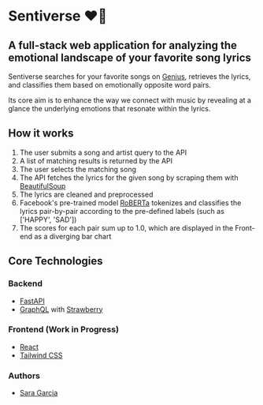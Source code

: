 # Sentiverse ❤️‍🔥

## A full-stack web application for analyzing the emotional landscape of your favorite song lyrics

Sentiverse searches for your favorite songs on [Genius](https://genius.com), retrieves the lyrics, and classifies them based on emotionally opposite word pairs.

Its core aim is to enhance the way we connect with music by revealing at a glance the underlying emotions that resonate within the lyrics.

## How it works

1) The user submits a song and artist query to the API
2) A list of matching results is returned by the API
3) The user selects the matching song
4) The API fetches the lyrics for the given song by scraping them with [BeautifulSoup](https://beautiful-soup-4.readthedocs.io)
5) The lyrics are cleaned and preprocessed
6) Facebook's pre-trained model [RoBERTa](https://huggingface.co/FacebookAI/roberta-large-mnli) tokenizes and classifies the lyrics pair-by-pair according to the pre-defined labels (such as ['HAPPY', 'SAD'])
7) The scores for each pair sum up to 1.0, which are displayed in the Front-end as a diverging bar chart

## Core Technologies

### Backend

- [FastAPI](https://fastapi.tiangolo.com)
- [GraphQL](https://graphql.org) with [Strawberry](https://strawberry.rocks)

### Frontend (Work in Progress)

- [React](https://react.dev)
- [Tailwind CSS](https://tailwindcss.com/)

### Authors

- [Sara Garcia](https://github.com/saragarcia6123)